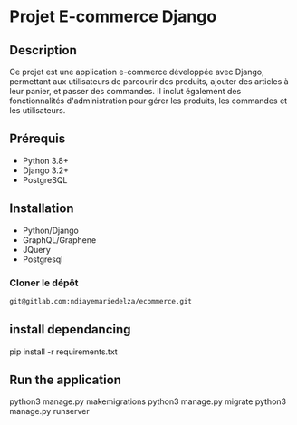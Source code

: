 # Projet E-commerce Django

## Description

Ce projet est une application e-commerce développée avec Django, permettant aux utilisateurs de parcourir des produits, ajouter des articles à leur panier, et passer des commandes. Il inclut également des fonctionnalités d'administration pour gérer les produits, les commandes et les utilisateurs.

## Prérequis

- Python 3.8+
- Django 3.2+
- PostgreSQL

## Installation

- Python/Django
- GraphQL/Graphene
- JQuery
- Postgresql

### Cloner le dépôt

```bash
git@gitlab.com:ndiayemariedelza/ecommerce.git
```

## install dependancing

pip install -r requirements.txt

## Run the application

python3 manage.py makemigrations
python3 manage.py migrate
python3 manage.py runserver
